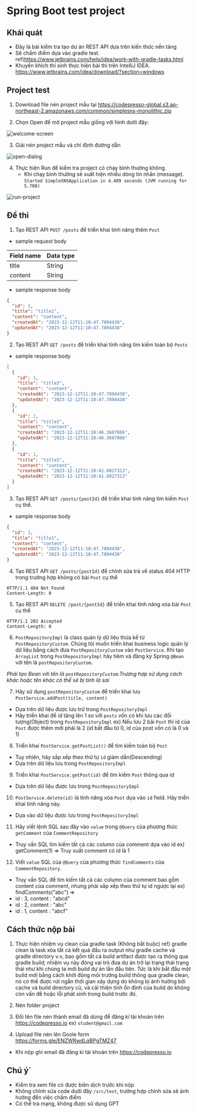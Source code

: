 # Spring Boot test project

## Khái quát

* Đây là bài kiểm tra tạo dự án REST API dựa trên kiến thức nền tảng
* Sẽ chấm điểm dựa vào gradle test. ref)https://www.jetbrains.com/help/idea/work-with-gradle-tasks.html
* Khuyến khích thí sinh thực hiện bài thi trên IntelliJ IDEA. https://www.jetbrains.com/idea/download/?section=windows

## Project test
1. Download file nén project mẫu tại https://codepresso-global.s3.ap-northeast-2.amazonaws.com/common/simplesns-monolithic.zip

2. Chọn Open để mở project mẫu giống với hình dưới đây:

![welcome-screen](https://gist.github.com/assets/138753646/52fa4497-32c9-45d6-a242-eb7fe104726a)

3. Giải nén project mẫu và chỉ định đường dẫn

![open-dialog](https://gist.github.com/assets/138753646/850500cb-a772-4f5e-bc21-dbbc38a4f26e)

4. Thực hiện Run để kiểm tra project có chạy bình thường không.
   * Khi chạy bình thường sẽ xuất hiện nhiều dòng tin nhắn (message). `Started SimpleSNSApplication in 4.489 seconds (JVM running for 5.708)`

![run-project](https://gist.github.com/assets/138753646/036d1c2f-e668-4c55-8436-8c4c76af9e27)

## Đề thi

1. Tạo REST API `POST /posts` để triển khai tính năng thêm `Post`
- sample request body

| Field name | Data type |
|------------|-----------|
| title      | String    |
| content    | String    |

- sample response body
```json 
{
  "id": 3,
  "title": "title1",
  "content": "content",
  "createdAt": "2023-12-12T11:10:47.7894438",
  "updatedAt": "2023-12-12T11:10:47.7894438"
}
```

2. Tạo REST API `GET /posts` để triển khai tính năng tìm kiếm toàn bộ `Posts`

- sample response body
```json 
[
  {
    "id": 3,
    "title": "title3",
    "content": "content",
    "createdAt": "2023-12-12T11:10:47.7894438",
    "updatedAt": "2023-12-12T11:10:47.7894438"
  },
  {
    "id": 2,
    "title": "title2",
    "content": "content",
    "createdAt": "2023-12-12T11:10:46.3687086",
    "updatedAt": "2023-12-12T11:10:46.3687086"
  },
  {
    "id": 1,
    "title": "title1",
    "content": "content",
    "createdAt": "2023-12-12T11:10:41.6027313",
    "updatedAt": "2023-12-12T11:10:41.6027313"
  }
]
```


3. Tạo REST API `GET /posts/{postId}` để triển khai tính năng tìm kiếm `Post` cụ thể.

- sample response body
```json 
{
  "id": 3,
  "title": "title1",
  "content": "content",
  "createdAt": "2023-12-12T11:10:47.7894438",
  "updatedAt": "2023-12-12T11:10:47.7894438"
}
```

4. Tạo REST API `GET /posts/{postId}` để chỉnh sửa trả về status 404 HTTP trong trường hợp không có bài `Post` cụ thể

```http request
HTTP/1.1 404 Not Found
Content-Length: 0
```


5. Tạo REST API `DELETE /post/{postId}`  để triển khai tính năng xóa bài `Post` cụ thể

```http request
HTTP/1.1 202 Accepted
Content-Length: 0
```

6. `PostRepositoryImpl` là class quản lý dữ liệu thừa kế từ `PostRepositoryCustom`. Chúng tôi muốn triển khai business logic quản lý dữ liệu bằng cách đưa `PostRepositoryCustom` vào `PostService`. Khi tạo `ArrayList` trong `PostRepositoryImpl` hãy tiêm và đăng ký Spring `@Bean` với tên là `postRepositoryCustom`. 

*Phải tạo Bean với tên là `postRepositoryCustom`.Trương hợp sử dụng cách khác hoặc tên khác có thể sẽ bị tinh là sai* 

7. Hãy sử dụng `postRepositoryCustom` để triển khai lưu `PostService.addPost(title, content)`
- Dựa trên dữ liệu được lưu trữ trong `PostRepositoryImpl`
- Hãy triển khai để id tăng lên 1 so với `posts` vốn có khi lưu các đối tượng(Object) trong `PostRepositoryImpl`
ex) Nếu lưu 2 bài `Post` thì id của `Post` được thêm mới phải là 2 (id bắt đầu từ 0, id của post vốn có là 0 và 1)

8. Triển khai `PostService.getPostList()` để tìm kiếm toàn bộ `Post`
- Tuy nhiên, hãy sắp xếp theo thứ tự `id` giảm dần(Descending)
- Dựa trên dữ liệu lưu trong `PostRepositoryImpl`

9. Triển khai `PostService.getPost(id)` để tìm kiếm `Post` thông qua id
- Dựa trên dữ liệu được lưu trong `PostRepositoryImpl`

10. `PostService.delete(id)` là tính năng xóa `Post` dựa vào `id` field. Hãy triển khai tính năng này.
- Dựa vào dữ liệu được lưu trong `PostRepositoryImpl`

11. Hãy viết lệnh SQL sau đây vào `value` trong `@Query` của phương thức `getComment` của `CommentRepository`
-  Truy vấn SQL tìm kiếm tất cả các column của comment dựa vào id
ex) getComment(1) => Truy xuất comment có id là 1 

12. Viết `value` SQL của `@Query` của phương thức `findComments` của `CommentRepository`.
- Truy vấn SQL để tìm kiếm tất cả các column của comment bao gồm content của comment, nhưng phải sắp xếp theo thứ tự id ngược lại
ex) findComments("abc") => 
- id : 3, content : "abcd"
- id : 2, content : "abc"
- id : 1, content : "abcf" 

## Cách thức nộp bài
1. Thực hiện nhiệm vụ clean của gradle task (Không bắt buộc)
  ref) gradle clean là task xóa tất cả kết quả đầu ra output như gradle cache và gradle directory v.v, bao gồm tất cả build artifact được tạo ra thông qua gradle build; nhiệm vụ này đóng vai trò đưa dự án trở lại trạng thái trạng thái như khi chúng ta mới build dự án lần đầu tiên. 
Tức là khi bắt đầu một build mới bằng cách khởi động môi trường build thông qua gradle clean, nó có thể được rút ngắn thời gian xây dựng do không bị ảnh hưởng bởi cache và build directory cũ, và cải thiện tính ổn định của build do không còn vấn đề hoặc lỗi phát sinh trong build trước đó.

2. Nén folder project
3. Đổi tên file nén thành email đã dùng để đăng kí tài khoản trên  https://codepresso.io ex) `student@gmail.com`
4. Upload file nén lên Goole form https://forms.gle/ENZWRwdLqBPgTMZ47
- Khi nộp ghi email đã đăng kí tài khoản trên https://codepresso.io

## Chú ý`
- Kiểm tra xem file có được biên dịch trước khi nộp
- Không chỉnh sửa code dưới đây `/src/test`, trường hợp chỉnh sửa sẽ ảnh hưởng đến việc chấm điểm
- Có thể tra mạng, không được sử dụng GPT
